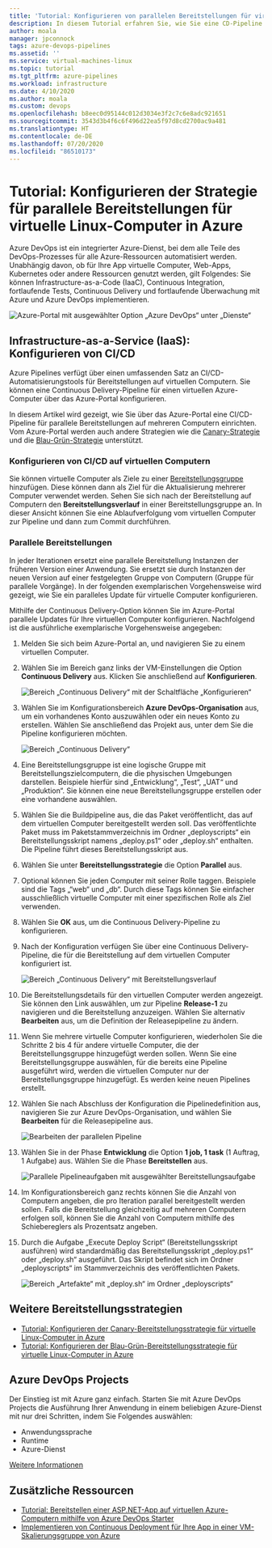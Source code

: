 ```yaml
---
title: 'Tutorial: Konfigurieren von parallelen Bereitstellungen für virtuelle Linux-Computer in Azure'
description: In diesem Tutorial erfahren Sie, wie Sie eine CD-Pipeline (Continuous Deployment) einrichten. Diese Pipeline aktualisiert inkrementell eine Gruppe von virtuellen Azure-Linux-Computern mithilfe der Strategie für die parallele Bereitstellung.
author: moala
manager: jpconnock
tags: azure-devops-pipelines
ms.assetid: ''
ms.service: virtual-machines-linux
ms.topic: tutorial
ms.tgt_pltfrm: azure-pipelines
ms.workload: infrastructure
ms.date: 4/10/2020
ms.author: moala
ms.custom: devops
ms.openlocfilehash: b8eec0d95144c012d3034e3f2c7c6e8adc921651
ms.sourcegitcommit: 3543d3b4f6c6f496d22ea5f97d8cd2700ac9a481
ms.translationtype: HT
ms.contentlocale: de-DE
ms.lasthandoff: 07/20/2020
ms.locfileid: "86510173"
---
```

# <a name="tutorial---configure-the-rolling-deployment-strategy-for-azure-linux-virtual-machines"></a>Tutorial: Konfigurieren der Strategie für parallele Bereitstellungen für virtuelle Linux-Computer in Azure

Azure DevOps ist ein integrierter Azure-Dienst, bei dem alle Teile des DevOps-Prozesses für alle Azure-Ressourcen automatisiert werden. Unabhängig davon, ob für Ihre App virtuelle Computer, Web-Apps, Kubernetes oder andere Ressourcen genutzt werden, gilt Folgendes: Sie können Infrastructure-as-a-Code (IaaC), Continuous Integration, fortlaufende Tests, Continuous Delivery und fortlaufende Überwachung mit Azure und Azure DevOps implementieren.

![Azure-Portal mit ausgewählter Option „Azure DevOps“ unter „Dienste“](media/tutorial-devops-azure-pipelines-classic/azdevops-view.png)

## <a name="infrastructure-as-a-service-iaas---configure-cicd"></a>Infrastructure-as-a-Service (IaaS): Konfigurieren von CI/CD

Azure Pipelines verfügt über einen umfassenden Satz an CI/CD-Automatisierungstools für Bereitstellungen auf virtuellen Computern. Sie können eine Continuous Delivery-Pipeline für einen virtuellen Azure-Computer über das Azure-Portal konfigurieren.

In diesem Artikel wird gezeigt, wie Sie über das Azure-Portal eine CI/CD-Pipeline für parallele Bereitstellungen auf mehreren Computern einrichten. Vom Azure-Portal werden auch andere Strategien wie die [Canary-Strategie](https://aka.ms/AA7jdrz) und die [Blau-Grün-Strategie](https://aka.ms/AA83fwu) unterstützt.

### <a name="configure-cicd-on-virtual-machines"></a>Konfigurieren von CI/CD auf virtuellen Computern

Sie können virtuelle Computer als Ziele zu einer [Bereitstellungsgruppe](/azure/devops/pipelines/release/deployment-groups) hinzufügen. Diese können dann als Ziel für die Aktualisierung mehrerer Computer verwendet werden. Sehen Sie sich nach der Bereitstellung auf Computern den **Bereitstellungsverlauf** in einer Bereitstellungsgruppe an. In dieser Ansicht können Sie eine Ablaufverfolgung vom virtuellen Computer zur Pipeline und dann zum Commit durchführen.

### <a name="rolling-deployments"></a>Parallele Bereitstellungen

In jeder Iterationen ersetzt eine parallele Bereitstellung Instanzen der früheren Version einer Anwendung. Sie ersetzt sie durch Instanzen der neuen Version auf einer festgelegten Gruppe von Computern (Gruppe für parallele Vorgänge). In der folgenden exemplarischen Vorgehensweise wird gezeigt, wie Sie ein paralleles Update für virtuelle Computer konfigurieren.

Mithilfe der Continuous Delivery-Option können Sie im Azure-Portal parallele Updates für Ihre virtuellen Computer konfigurieren. Nachfolgend ist die ausführliche exemplarische Vorgehensweise angegeben:

1. Melden Sie sich beim Azure-Portal an, und navigieren Sie zu einem virtuellen Computer.
1. Wählen Sie im Bereich ganz links der VM-Einstellungen die Option **Continuous Delivery** aus. Klicken Sie anschließend auf **Konfigurieren**.

   ![Bereich „Continuous Delivery“ mit der Schaltfläche „Konfigurieren“](media/tutorial-devops-azure-pipelines-classic/azure-devops-configure.png)

1. Wählen Sie im Konfigurationsbereich **Azure DevOps-Organisation** aus, um ein vorhandenes Konto auszuwählen oder ein neues Konto zu erstellen. Wählen Sie anschließend das Projekt aus, unter dem Sie die Pipeline konfigurieren möchten.  

   ![Bereich „Continuous Delivery“](media/tutorial-devops-azure-pipelines-classic/azure-devops-rolling.png)

1. Eine Bereitstellungsgruppe ist eine logische Gruppe mit Bereitstellungszielcomputern, die die physischen Umgebungen darstellen. Beispiele hierfür sind „Entwicklung“, „Test“, „UAT“ und „Produktion“. Sie können eine neue Bereitstellungsgruppe erstellen oder eine vorhandene auswählen.
1. Wählen Sie die Buildpipeline aus, die das Paket veröffentlicht, das auf dem virtuellen Computer bereitgestellt werden soll. Das veröffentlichte Paket muss im Paketstammverzeichnis im Ordner „deployscripts“ ein Bereitstellungsskript namens „deploy.ps1“ oder „deploy.sh“ enthalten. Die Pipeline führt dieses Bereitstellungsskript aus.
1. Wählen Sie unter **Bereitstellungsstrategie** die Option **Parallel** aus.
1. Optional können Sie jeden Computer mit seiner Rolle taggen. Beispiele sind die Tags „“web“ und „db“. Durch diese Tags können Sie einfacher ausschließlich virtuelle Computer mit einer spezifischen Rolle als Ziel verwenden.
1. Wählen Sie **OK** aus, um die Continuous Delivery-Pipeline zu konfigurieren.
1. Nach der Konfiguration verfügen Sie über eine Continuous Delivery-Pipeline, die für die Bereitstellung auf dem virtuellen Computer konfiguriert ist.  

   ![Bereich „Continuous Delivery“ mit Bereitstellungsverlauf](media/tutorial-devops-azure-pipelines-classic/azure-devops-deployment-history.png)

1. Die Bereitstellungsdetails für den virtuellen Computer werden angezeigt. Sie können den Link auswählen, um zur Pipeline **Release-1** zu navigieren und die Bereitstellung anzuzeigen. Wählen Sie alternativ **Bearbeiten** aus, um die Definition der Releasepipeline zu ändern.

1. Wenn Sie mehrere virtuelle Computer konfigurieren, wiederholen Sie die Schritte 2 bis 4 für andere virtuelle Computer, die der Bereitstellungsgruppe hinzugefügt werden sollen. Wenn Sie eine Bereitstellungsgruppe auswählen, für die bereits eine Pipeline ausgeführt wird, werden die virtuellen Computer nur der Bereitstellungsgruppe hinzugefügt. Es werden keine neuen Pipelines erstellt.
1. Wählen Sie nach Abschluss der Konfiguration die Pipelinedefinition aus, navigieren Sie zur Azure DevOps-Organisation, und wählen Sie **Bearbeiten** für die Releasepipeline aus.

   ![Bearbeiten der parallelen Pipeline](media/tutorial-devops-azure-pipelines-classic/azure-devops-rolling-pipeline.png)

1. Wählen Sie in der Phase **Entwicklung** die Option **1 job, 1 task** (1 Auftrag, 1 Aufgabe) aus. Wählen Sie die Phase **Bereitstellen** aus.

   ![Parallele Pipelineaufgaben mit ausgewählter Bereitstellungsaufgabe](media/tutorial-devops-azure-pipelines-classic/azure-devops-rolling-pipeline-tasks.png)

1. Im Konfigurationsbereich ganz rechts können Sie die Anzahl von Computern angeben, die pro Iteration parallel bereitgestellt werden sollen. Falls die Bereitstellung gleichzeitig auf mehreren Computern erfolgen soll, können Sie die Anzahl von Computern mithilfe des Schiebereglers als Prozentsatz angeben.  

1. Durch die Aufgabe „Execute Deploy Script“ (Bereitstellungsskript ausführen) wird standardmäßig das Bereitstellungsskript „deploy.ps1“ oder „deploy.sh“ ausgeführt. Das Skript befindet sich im Ordner „deployscripts“ im Stammverzeichnis des veröffentlichten Pakets.

   ![Bereich „Artefakte“ mit „deploy.sh“ im Ordner „deployscripts“](media/tutorial-deployment-strategy/package.png)

## <a name="other-deployment-strategies"></a>Weitere Bereitstellungsstrategien

- [Tutorial: Konfigurieren der Canary-Bereitstellungsstrategie für virtuelle Linux-Computer in Azure](https://aka.ms/AA7jdrz)
- [Tutorial: Konfigurieren der Blau-Grün-Bereitstellungsstrategie für virtuelle Linux-Computer in Azure](https://aka.ms/AA83fwu)

## <a name="azure-devops-projects"></a>Azure DevOps Projects

Der Einstieg ist mit Azure ganz einfach. Starten Sie mit Azure DevOps Projects die Ausführung Ihrer Anwendung in einem beliebigen Azure-Dienst mit nur drei Schritten, indem Sie Folgendes auswählen:

- Anwendungssprache
- Runtime
- Azure-Dienst
 
[Weitere Informationen](https://azure.microsoft.com/features/devops-projects/)
 
## <a name="additional-resources"></a>Zusätzliche Ressourcen

- [Tutorial: Bereitstellen einer ASP.NET-App auf virtuellen Azure-Computern mithilfe von Azure DevOps Starter](../../devops-project/azure-devops-project-vms.md)
- [Implementieren von Continuous Deployment für Ihre App in einer VM-Skalierungsgruppe von Azure](/azure/devops/pipelines/apps/cd/azure/deploy-azure-scaleset)
